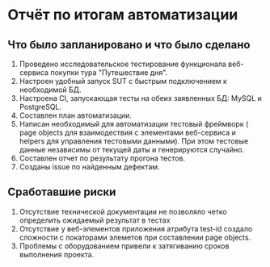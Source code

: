 # Отчёт по итогам автоматизации
## Что было запланировано и что было сделано
1. Проведено исследовательское тестирование функционала веб-сервиса покупки тура "Путешествие дня".
2. Настроен удобный запуск SUT с быстрым подключением к необходимой БД.
3. Настроена CI, запускающая тесты на обеих заявленных БД: MySQL и PostgreSQL.
4. Составлен план автоматизации.
5. Написан необходимый для автоматизации тестовый фреймворк ( page objects для взаимодествия с элементами веб-сервиса и helpers для управления тестовыми данными). При этом тестовые данные независимы от текущей даты и генерируются случайно.
6. Составлен отчет по результату прогона тестов.
7. Созданы issue по найденным дефектам.
## Сработавшие риски
1. Отсутствие технической документации не позволяло четко определить ожидаемый результат в тестах
2. Отсутствие у веб-элементов приложения атрибута test-id создало сложности с локаторами элеметов при составлении page objects.
3. Проблемы с оборудованием привели к затягиванию сроков выполнения проекта.